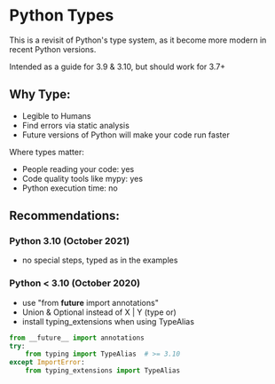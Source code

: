 # Python Types

This is a revisit of Python's type system, as it become more modern in recent Python versions.

Intended as a guide for 3.9 & 3.10, but should work for 3.7+

## Why Type:
- Legible to Humans
- Find errors via static analysis
- Future versions of Python will make your code run faster

Where types matter:
- People reading your code: yes
- Code quality tools like mypy: yes
- Python execution time: no

## Recommendations:

### Python 3.10 (October 2021)
- no special steps, typed as in the examples

### Python < 3.10 (October 2020)
- use "from __future__ import annotations"
- Union & Optional instead of X | Y (type or)
- install typing_extensions when using TypeAlias

```python
from __future__ import annotations
try:
    from typing import TypeAlias  # >= 3.10
except ImportError:
    from typing_extensions import TypeAlias



    
    
    

```
